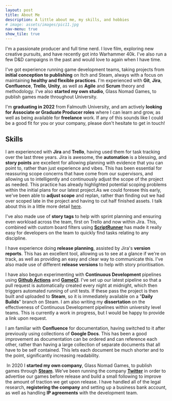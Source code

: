 ```yaml
---
layout: post
title: About Me
description: A little about me, my skills, and hobbies
# image: assets/images/pic11.jpg
nav-menu: true
show_tile: true
---
```


I'm a passionate producer and full time nerd. I love film, exploring new creative pursuits, and have recently got into Warhammer 40k. I've also run a few D&D campaigns in the past and would love to again when I have time.

I've got experience running game development teams, taking projects from <b>initial conception to publishing</b> on Itch and Steam, always with a focus on maintaining <b>healthy and flexible practices</b>. I'm experienced with <b>Git</b>, <b>Jira</b>, <b>Confluence</b>, <b>Trello</b>, <b>Unity</b>, as well as <b>Agile</b> and <b>Scrum</b> theory and methodology. I've also <b>started my own studio</b>, Glass Nomad Games, to publish games made throughout University.

I'm <b>graduating in 2022</b> from Falmouth University, and am actively <b>looking for Associate or Graduate Producer roles</b> where I can learn and grow, as well as being available for <b>freelance</b> work. If any of this sounds like I could be a good fit for you or your company, please don't hesitate to get in touch! 

<h2>Skills</h2>
I am experienced with <b>Jira</b> and <b>Trello</b>, having used them for task tracking over the last three years. Jira is awesome, the <b>automation</b> is a blessing, and <b>story points</b> are excellent for allowing planning with evidence that you can point to, rather than just experience and vibes. This has been essential for reassuring scope concerns that have come from our supervisors, and allowing us to intelligently and continuously adjust the scope of the project as needed. This practice has already highlighted potential scoping problems within the initial plans for our latest project.As we could foresee this early, we've been able to <b>adjust scope</b> and replan, rather than finding out we had over scoped late in the project and having to cut half finished assets. I talk about this in a little more detail <a href="{{ site.baseurl }}/2021/10/01/Silverback.html">here</a>.

I've also made use of <b>story tags</b> to help with sprint planning and ensuring even workload across the team, first on Trello and now within Jira. This, combined with custom board filters using <b><a href="https://marketplace.atlassian.com/apps/6820/scriptrunner-for-jira?tab=overview&hosting=cloud">ScriptRunner</a></b> has made it really easy for developers on the team to quickly find tasks relating to any discipline.
<span class="image fit"><img src="{{ site.baseurl }}/assets/images/Jira_Backlog.png" alt=""/></span>

I have experience doing <b>release planning</b>, assisted by Jira's <b>version reports</b>. This has an excellent tool, allowing us to see at a glance if we're on track, as well as providing an easy and clear way to communicate this. I've also made use of different <b>release versions</b> to help with story prioritisation.
<span class="image fit"><img src="{{ site.baseurl }}/assets/images/Jira_Version_Report.png" alt=""/></span>

I have also begun experimenting with <b>Continuous Development</b> pipelines using <b><a href="https://github.com/features/actions">Github Actions</a></b> and <b><a href="https://game.ci/">GameCI</a></b>. I've set up our latest pipeline so that a pull request is automatically created every night at midnight, which then triggers automated running of unit tests. If these pass the project is then built and uploaded to <b>Steam</b>, so it is immediately available on a "<b>Daily Builds</b>" branch on Steam. I am also writing my <b>dissertation</b> on the effectiveness of Continuous Development pipelines within university level teams. This is currently a work in progress, but I would be happy to provide a link upon request.
<span class="image fit"><img src="{{ site.baseurl }}/assets/images/GitActions.png" alt="" /></span>

I am familiar with <b>Confluence</b> for documentation, having switched to it after previously using collections of <b>Google Docs</b>. This has been a good improvement as documentation can be ordered and can reference each other, rather than having a large collection of separate documents that all have to be self contained. This lets each document be much shorter and to the point, significantly increasing readability.

<span class="image left"><img src="{{site.baseurl}}/assets/images/gnglogo.png" alt=""/></span> In 2020 I <b>started my own company</b>, Glass Nomad Games, to publish games through <a href="https://store.steampowered.com/search/?developer=Glass%20Nomad%20Games"><b>Steam</b></a>. We've been running the company <a href="https://twitter.com/glassnomadgames"><b>Twitter</b></a> in order to advertise our games before release and build a small following to improve the amount of traction we get upon release. I have handled all of the legal research, <b>registering the company</b> and setting up a business bank account, as well as handling <b>IP agreements</b> with the development team.
<!-- Set up own company -->

<!-- <h2>Hobbies</h2> -->